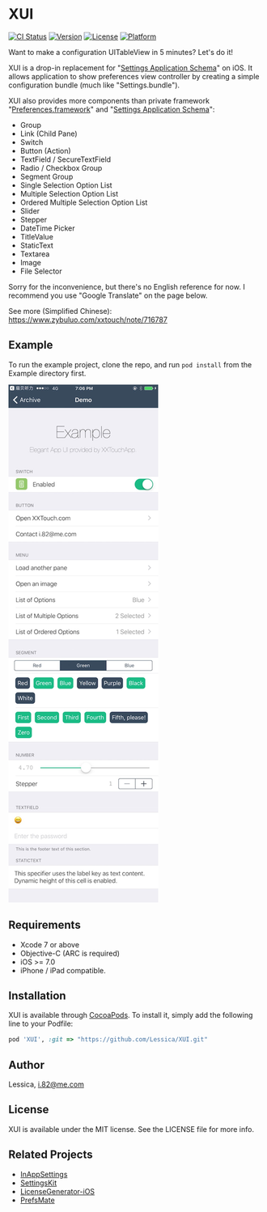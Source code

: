# XUI

[![CI Status](http://img.shields.io/travis/Lessica/XUI.svg?style=flat)](https://travis-ci.org/Lessica/XUI)
[![Version](https://img.shields.io/cocoapods/v/XUI.svg?style=flat)](http://cocoapods.org/pods/XUI)
[![License](https://img.shields.io/cocoapods/l/XUI.svg?style=flat)](http://cocoapods.org/pods/XUI)
[![Platform](https://img.shields.io/cocoapods/p/XUI.svg?style=flat)](http://cocoapods.org/pods/XUI)

Want to make a configuration UITableView in 5 minutes? Let's do it!

XUI is a drop-in replacement for "[Settings Application Schema](https://developer.apple.com/library/content/documentation/PreferenceSettings/Conceptual/SettingsApplicationSchemaReference/Introduction/Introduction.html#//apple_ref/doc/uid/TP40007005-SW1)" on iOS. It allows application to show preferences view controller by creating a simple configuration bundle (much like "Settings.bundle").

XUI also provides more components than private framework "[Preferences.framework](http://iphonedevwiki.net/index.php/Preferences.framework)" and "[Settings Application Schema](https://developer.apple.com/library/content/documentation/PreferenceSettings/Conceptual/SettingsApplicationSchemaReference/Introduction/Introduction.html#//apple_ref/doc/uid/TP40007005-SW1)":

- Group
- Link (Child Pane)
- Switch
- Button (Action)
- TextField / SecureTextField
- Radio / Checkbox Group
- Segment Group
- Single Selection Option List
- Multiple Selection Option List
- Ordered Multiple Selection Option List
- Slider
- Stepper
- DateTime Picker
- TitleValue
- StaticText
- Textarea
- Image
- File Selector

Sorry for the inconvenience, but there's no English reference for now. I recommend you use \"Google Translate\" on the page below.

See more (Simplified Chinese): https://www.zybuluo.com/xxtouch/note/716787

## Example

To run the example project, clone the repo, and run `pod install` from the Example directory first.

![Demo](https://raw.githubusercontent.com/Lessica/XUI/master/Design/IMG_0716.jpg)

## Requirements

- Xcode 7 or above
- Objective-C (ARC is required)
- iOS >= 7.0
- iPhone / iPad compatible.

## Installation

XUI is available through [CocoaPods](http://cocoapods.org). To install
it, simply add the following line to your Podfile:

```ruby
pod 'XUI', :git => "https://github.com/Lessica/XUI.git"
```

## Author

Lessica, i.82@me.com

## License

XUI is available under the MIT license. See the LICENSE file for more info.

## Related Projects

- [InAppSettings](https://github.com/kgn/InAppSettings)
- [SettingsKit](https://github.com/mlnlover11/SettingsKit)
- [LicenseGenerator-iOS](https://github.com/carloe/LicenseGenerator-iOS)
- [PrefsMate](https://github.com/caiyue1993/PrefsMate)
